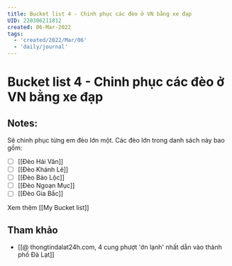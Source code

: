 ```yaml
---
title: Bucket list 4 - Chinh phục các đèo ở VN bằng xe đạp
UID: 220306211812
created: 06-Mar-2022
tags:
  - 'created/2022/Mar/06'
  - 'daily/journal'
---
```

# Bucket list 4 - Chinh phục các đèo ở VN bằng xe đạp

## Notes:
Sẽ chinh phục từng em đèo lớn một. Các đèo lớn trong danh sách này bao gồm:

- [ ] [[Đèo Hải Vân]]
- [ ] [[Đèo Khánh Lê]]
- [ ] [[Đèo Bảo Lộc]]
- [ ] [[Đèo Ngoạn Mục]]
- [ ] [[Đèo Gia Bắc]]

Xem thêm [[My Bucket list]]

## Tham khảo
- [[@ thongtindalat24h.com, 4 cung phượt 'ớn lạnh' nhất dẫn vào thành phố Đà Lạt]]

